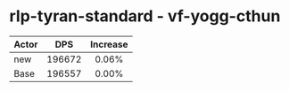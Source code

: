 # rlp-tyran-standard - vf-yogg-cthun
| Actor | DPS | Increase |
|---|:---:|:---:|
|new|196672|0.06%|
|Base|196557|0.00%|
